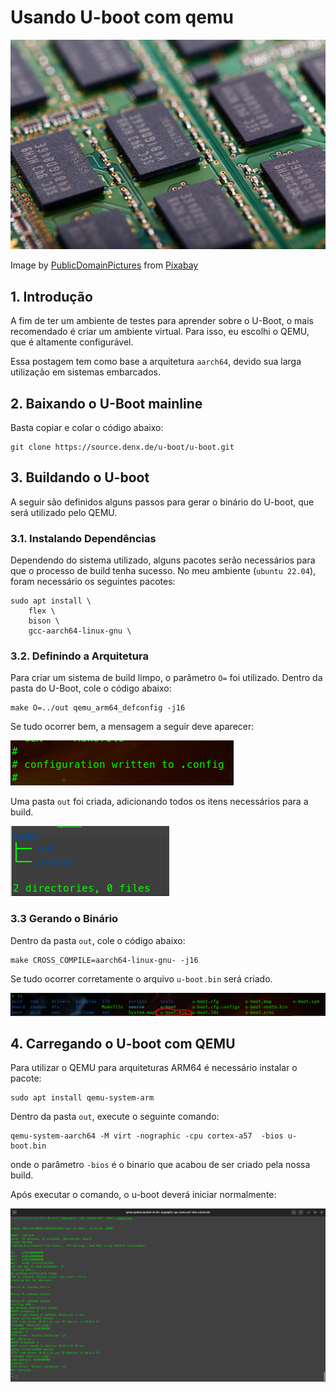 # Usando U-boot com qemu

![qemu](../../images/u-boot_qemu/u-boot_qemu.jpg)

Image by <a href="https://pixabay.com/users/publicdomainpictures-14/?utm_source=link-attribution&amp;utm_medium=referral&amp;utm_campaign=image&amp;utm_content=22098">PublicDomainPictures</a> from <a href="https://pixabay.com/?utm_source=link-attribution&amp;utm_medium=referral&amp;utm_campaign=image&amp;utm_content=22098">Pixabay</a>


## 1. Introdução

A fim de ter um ambiente de testes para aprender sobre o U-Boot, o mais recomendado é criar um ambiente virtual. Para isso, eu escolhi o QEMU, que é altamente configurável.

Essa postagem tem como base a arquitetura `aarch64`, devido sua larga utilização em sistemas embarcados.

## 2. Baixando o U-Boot mainline

Basta copiar e colar o código abaixo: 

```
git clone https://source.denx.de/u-boot/u-boot.git
```

## 3. Buildando o U-boot

A seguir são definidos alguns passos para gerar o binário do U-boot, que será utilizado pelo QEMU.

### 3.1. Instalando Dependências

Dependendo do sistema utilizado, alguns pacotes serão necessários para que o processo de build tenha sucesso. No meu ambiente (`ubuntu 22.04`), foram necessário os seguintes pacotes:

```
sudo apt install \
    flex \
    bison \
    gcc-aarch64-linux-gnu \
```

### 3.2. Definindo a Arquitetura

Para criar um sistema de build limpo, o parâmetro `O=` foi utilizado. Dentro da pasta do U-Boot, cole o código abaixo:

```
make O=../out qemu_arm64_defconfig -j16
```

Se tudo ocorrer bem, a mensagem a seguir deve aparecer:

![qemu](../../images/u-boot_qemu/make_res_1.png)

Uma pasta `out` foi criada, adicionando todos os itens necessários para a build.

![qemu](../../images/u-boot_qemu/tree_res_2.png)

### 3.3 Gerando o Binário

Dentro da pasta `out`, cole o código abaixo:

```
make CROSS_COMPILE=aarch64-linux-gnu- -j16
```

Se tudo ocorrer corretamente o arquivo `u-boot.bin` será criado.

![qemu](../../images/u-boot_qemu/bin_res_3.png)

## 4. Carregando o U-boot com QEMU

Para utilizar o QEMU para arquiteturas ARM64 é necessário instalar o pacote:

```
sudo apt install qemu-system-arm
```

Dentro da pasta `out`, execute o seguinte comando:

```
qemu-system-aarch64 -M virt -nographic -cpu cortex-a57  -bios u-boot.bin
```

onde o parâmetro `-bios` é o binario que acabou de ser criado pela nossa build.

Após executar o comando, o u-boot deverá iniciar normalmente:

![qemu](../../images/u-boot_qemu/final_res-4.png)